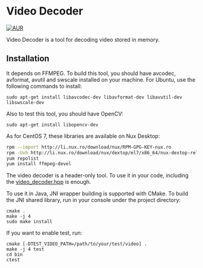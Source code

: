 # Video Decoder

[![AUR](https://img.shields.io/aur/license/yaourt.svg?maxAge=2592000)](LICENSE)

Video Decoder is a tool for decoding video stored in memory.

## Installation

It depends on FFMPEG. To build this tool, you should have avcodec, avformat, avutil and swscale installed on your 
machine. For Ubuntu, use the following commands to install:

```Shell
sudo apt-get install libavcodec-dev libavformat-dev libavutil-dev libswscale-dev
```

Also to test this tool, you should have OpenCV:

```Shell
sudo apt-get install libopencv-dev
```

As for CentOS 7, these libraries are available on Nux Desktop:

```bash
rpm --import http://li.nux.ro/download/nux/RPM-GPG-KEY-nux.ro 
rpm -Uvh http://li.nux.ro/download/nux/dextop/el7/x86_64/nux-dextop-release-0-1.el7.nux.noarch.rpm
yum repolist
yum install ffmpeg-devel
```

The video decoder is a header-only tool. To use it in your code, including the [video_decoder.hpp](inc/video_decoder.hpp) is enough.

To use it in Java, JNI wrapper building is supported with CMake. To build the JNI shared library, run in your console under the project directory:

```Shell
cmake .
make -j 4
sudo make install
```

If you want to enable test, run:

```Shell
cmake [-DTEST_VIDEO_PATH=/path/to/your/test/video] .
make -j 4 test
cd bin
ctest
``` 